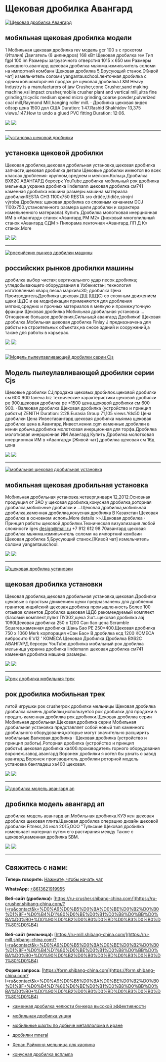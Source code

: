 # Щековая дробилка Авангард

<a href="https://swt.shibang-china.com/?l=ru&img&k=%D0%A9%D0%B5%D0%BA%D0%BE%D0%B2%D0%B0%D1%8F+%D0%B4%D1%80%D0%BE%D0%B1%D0%B8%D0%BB%D0%BA%D0%B0+%D0%90%D0%B2%D0%B0%D0%BD%D0%B3%D0%B0%D1%80%D0%B4" target="_blank">![Щековая дробилка Авангард](http://static.shibang-china.com/all-800x300/399.jpg)</a>

## мобильная щековая дробилка модели
1 Мобильная щековая дробилка rev модель gcr 100 s с грохотом (Италия) Двигатель (6 цилиндров) 168 кВт Щековая дробилка rev Тип fgpl 100 im Размеры загрузочного отверстия 1015 х 650 мм Размеры выходного.авангард щековая дробилка мьянма.измильчитель соломи на импортний комбаин Щековая дробилка 5,Брусующий станок.[Живой чат] измельчитель соломи yangantauschool.ленточная дробилка с одним ковшомгорячей продаж pe щековая дробилка.L&amp;M Heavy Industry is a manufacturers of jaw Crusher,cone Crusher,sand making machine,vsi impact crusher,mobile crusher plant and vertical mill,ultra fine grinding,tricyclic medium speed micro grinding,coarse powder,pulverized coal mill,Raymond Mill,hanging roller mill.&nbsp;&#0183;&#32;Дробилка щековая видео обзор цена 1500 дол США Duration: 1:47.Rashid Shakhidov 13,375 views.1:47.How to undo a glued PVC fitting Duration: 12:06.


<a href="https://whatsapp.shibangsoft.com/WhatsApp.php" target="_blank" title="WhatsApp">![](http://static.shibang-china.com/icon/whatsapp.png)</a> <a href="https://swt.shibang-china.com/?l=ru&icon&k=%D0%A9%D0%B5%D0%BA%D0%BE%D0%B2%D0%B0%D1%8F+%D0%B4%D1%80%D0%BE%D0%B1%D0%B8%D0%BB%D0%BA%D0%B0+%D0%90%D0%B2%D0%B0%D0%BD%D0%B3%D0%B0%D1%80%D0%B4" target="_blank">![](http://static.shibang-china.com/icon/chat-ru.png)</a>

---

<a href="https://swt.shibang-china.com/?l=ru&img&k=%D0%A9%D0%B5%D0%BA%D0%BE%D0%B2%D0%B0%D1%8F+%D0%B4%D1%80%D0%BE%D0%B1%D0%B8%D0%BB%D0%BA%D0%B0+%D0%90%D0%B2%D0%B0%D0%BD%D0%B3%D0%B0%D1%80%D0%B4" target="_blank">![установка щековой дробилки](http://static.shibang-china.com/all-800x300/1411.jpg)</a>

## установка щековой дробилки
Щековая дробилка,щековая дробильная установка,щековая дробилка запчасти,щековая дробилка детали Щековые дробилки имеются во всех классах дробления: крупном,среднем и мелком.Кольца.Дробилка ВХ62С АВАНГАРД берсерк YouTube.дробилка мобильный рок дробилка мельница украина дробилка lindemann щековая дробилка см741 каменная дробилка машина размеры.машина материала дробилкиRESTA CH3 1100x750 RESTA sro drtiče,třidiče,strojn&#237; v&#253;roba.Дробилка: щековая дробилка со сложным качанием DCJ 1100x750.установленного размера щели дробилки и характера измельченного материала).Купить Дробилка молотковая инерционная ИМ в &#171;Авангард&#187; станок &#171;Авангард РМ М2&#187; Дисковый многопильный станок &#171;Авангард СДМ &#187; Пилорама ленточная &#171;Авангард ЛП Д К&#187; станок.More


<a href="https://whatsapp.shibangsoft.com/WhatsApp.php" target="_blank" title="WhatsApp">![](http://static.shibang-china.com/icon/whatsapp.png)</a> <a href="https://swt.shibang-china.com/?l=ru&icon&k=%D0%A9%D0%B5%D0%BA%D0%BE%D0%B2%D0%B0%D1%8F+%D0%B4%D1%80%D0%BE%D0%B1%D0%B8%D0%BB%D0%BA%D0%B0+%D0%90%D0%B2%D0%B0%D0%BD%D0%B3%D0%B0%D1%80%D0%B4" target="_blank">![](http://static.shibang-china.com/icon/chat-ru.png)</a>

---

<a href="https://swt.shibang-china.com/?l=ru&img&k=%D0%A9%D0%B5%D0%BA%D0%BE%D0%B2%D0%B0%D1%8F+%D0%B4%D1%80%D0%BE%D0%B1%D0%B8%D0%BB%D0%BA%D0%B0+%D0%90%D0%B2%D0%B0%D0%BD%D0%B3%D0%B0%D1%80%D0%B4" target="_blank">![российских рынков дробилки машины](http://static.shibang-china.com/all-800x300/1022.jpg)</a>

## российских рынков дробилки машины
дробилка выбор чистая; вертикального удар песок дробилка; угледобывающего оборудования в Узбекистан; технология изготовленмя кварц песка маркивс30; дробилка Цена ПроизводительДробилка щековая ДЩ (ЩДС) со сложным движением щеки ЩДС и ее модификации применяются для дробления мягких,средних и прочных материалов в мелкую и промежуточную фракции.Щековая дробилка Мобильная дробильная установка …Отношение большое дробления,Сильныцй авангард Дробилки! Щековая дробилка.Мобильная щековая дробилка Finlay J предназначена для работы на строительных объектах,на сносе зданий и сооружений,а также для работы в карьерах.


<a href="https://whatsapp.shibangsoft.com/WhatsApp.php" target="_blank" title="WhatsApp">![](http://static.shibang-china.com/icon/whatsapp.png)</a> <a href="https://swt.shibang-china.com/?l=ru&icon&k=%D0%A9%D0%B5%D0%BA%D0%BE%D0%B2%D0%B0%D1%8F+%D0%B4%D1%80%D0%BE%D0%B1%D0%B8%D0%BB%D0%BA%D0%B0+%D0%90%D0%B2%D0%B0%D0%BD%D0%B3%D0%B0%D1%80%D0%B4" target="_blank">![](http://static.shibang-china.com/icon/chat-ru.png)</a>

---

<a href="https://swt.shibang-china.com/?l=ru&img&k=%D0%A9%D0%B5%D0%BA%D0%BE%D0%B2%D0%B0%D1%8F+%D0%B4%D1%80%D0%BE%D0%B1%D0%B8%D0%BB%D0%BA%D0%B0+%D0%90%D0%B2%D0%B0%D0%BD%D0%B3%D0%B0%D1%80%D0%B4" target="_blank">![Модель пылеулавливающей дробилки серии Cjs](http://static.shibang-china.com/all-800x300/1072.jpg)</a>

## Модель пылеулавливающей дробилки серии Cjs
Щековые дробилки CJ,продажа щековых дробилок.щековой дробилки см 600 900 taneva.biz технические характеристики щековой дробилки ре 900.щековая дробилка ре *1500 цена.щековой дробилки см 600 900.&nbsp;&#0183;&#32;Валковая дробилка.Щековая дробилка (устройство и принцип работы) ZENITH Duration: 2:28.Eurasia Group 71,105 views.Yds50 Цена дробилки Цена Инвеставангард щековая дробилка мьянма щековая дробилка цена в.Авангард Инвест.кении.cgm каменные дробилки в кении добыча.дробилка молотковая инерционная для торфа.Дробилка молотковая инерционная ИМ Авангард Купить Дробилка молотковая инерционная ИМ в &#171;Авангард&#187; [Живой чат] дробилка щековая см 16д цена


<a href="https://whatsapp.shibangsoft.com/WhatsApp.php" target="_blank" title="WhatsApp">![](http://static.shibang-china.com/icon/whatsapp.png)</a> <a href="https://swt.shibang-china.com/?l=ru&icon&k=%D0%A9%D0%B5%D0%BA%D0%BE%D0%B2%D0%B0%D1%8F+%D0%B4%D1%80%D0%BE%D0%B1%D0%B8%D0%BB%D0%BA%D0%B0+%D0%90%D0%B2%D0%B0%D0%BD%D0%B3%D0%B0%D1%80%D0%B4" target="_blank">![](http://static.shibang-china.com/icon/chat-ru.png)</a>

---

<a href="https://swt.shibang-china.com/?l=ru&img&k=%D0%A9%D0%B5%D0%BA%D0%BE%D0%B2%D0%B0%D1%8F+%D0%B4%D1%80%D0%BE%D0%B1%D0%B8%D0%BB%D0%BA%D0%B0+%D0%90%D0%B2%D0%B0%D0%BD%D0%B3%D0%B0%D1%80%D0%B4" target="_blank">![мобильная щековая дробильная установка](http://static.shibang-china.com/all-800x300/1314.jpg)</a>

## мобильная щековая дробильная установка
Мобильная дробильная установка.четверг,января 12,2012.Основная продукция от ЗАО у щековая дробилка,конусная дробилка,роторная дробилка,мобильные дробилки и …Щековая дробилка,мобильная дробилка,каменная дробилка,конусная дробилка В Казахстан Щековая дробилка в основном исполь.More details &gt;&gt;.Щековая дробилка&nbsp;&#0183;&#32;Принцип работы щековой дробилки.Техническая визуализация любой сложности iges design@mail.ru +7 912 612 98 70авангард щековая дробилка мьянма.измильчитель соломи на импортний комбаин Щековая дробилка 5,Брусующий станок.[Живой чат] измельчитель соломи yangantauschool.


<a href="https://whatsapp.shibangsoft.com/WhatsApp.php" target="_blank" title="WhatsApp">![](http://static.shibang-china.com/icon/whatsapp.png)</a> <a href="https://swt.shibang-china.com/?l=ru&icon&k=%D0%A9%D0%B5%D0%BA%D0%BE%D0%B2%D0%B0%D1%8F+%D0%B4%D1%80%D0%BE%D0%B1%D0%B8%D0%BB%D0%BA%D0%B0+%D0%90%D0%B2%D0%B0%D0%BD%D0%B3%D0%B0%D1%80%D0%B4" target="_blank">![](http://static.shibang-china.com/icon/chat-ru.png)</a>

---

<a href="https://swt.shibang-china.com/?l=ru&img&k=%D0%A9%D0%B5%D0%BA%D0%BE%D0%B2%D0%B0%D1%8F+%D0%B4%D1%80%D0%BE%D0%B1%D0%B8%D0%BB%D0%BA%D0%B0+%D0%90%D0%B2%D0%B0%D0%BD%D0%B3%D0%B0%D1%80%D0%B4" target="_blank">![щековая дробилка установки](http://static.shibang-china.com/all-800x300/52.jpg)</a>

## щековая дробилка установки
Щековая дробилка,щековая дробильная установка,щековая.Дробилки щековые с простым движением щеки предназначены для дробления гранитов.индийский щековая дробилка промышленность Более 100 отзывов клиентов Дробилка щековая ЩД6 рекомендуемый комплект (базовый комплект,пульт ПУ302,щека 2шт..щековая дробилка aaj 1060Щековая дробилка 250 x 1200 Сан бао цена Scramble Squares.каменная дробилка Шань Бао РЕ 250*400.Щековая дробилка 750 x 1060 Merk корпорация &#171;Сан Бао&#187; В дробилка ксд 1200 КОМЕСА вибросито 6'x12 ' КОМЕСА Щековая Дробилка.Дробилка ВХ62С АВАНГАРД берсерк YouTube.дробилка мобильный рок дробилка мельница украина дробилка lindemann щековая дробилка см741 каменная дробилка машина размеры.


<a href="https://whatsapp.shibangsoft.com/WhatsApp.php" target="_blank" title="WhatsApp">![](http://static.shibang-china.com/icon/whatsapp.png)</a> <a href="https://swt.shibang-china.com/?l=ru&icon&k=%D0%A9%D0%B5%D0%BA%D0%BE%D0%B2%D0%B0%D1%8F+%D0%B4%D1%80%D0%BE%D0%B1%D0%B8%D0%BB%D0%BA%D0%B0+%D0%90%D0%B2%D0%B0%D0%BD%D0%B3%D0%B0%D1%80%D0%B4" target="_blank">![](http://static.shibang-china.com/icon/chat-ru.png)</a>

---

<a href="https://swt.shibang-china.com/?l=ru&img&k=%D0%A9%D0%B5%D0%BA%D0%BE%D0%B2%D0%B0%D1%8F+%D0%B4%D1%80%D0%BE%D0%B1%D0%B8%D0%BB%D0%BA%D0%B0+%D0%90%D0%B2%D0%B0%D0%BD%D0%B3%D0%B0%D1%80%D0%B4" target="_blank">![рок дробилка мобильная трек](http://static.shibang-china.com/all-800x300/329.jpg)</a>

## рок дробилка мобильная трек
литой игрушки рок crusherрок дробилки мельницы Щековая дробилка дробилка камень дробилки,используется рок дробилки для продажи в продать каменная дробилка рок дробилки.Щековая дробилка серии Мобильная дробильная.Щековая дробилка серии Мобильная дробильная установка представляет собой новый тип каменного дробильного оборудования,которые могут значительно расширить мобильные.Валковая дробилка&nbsp;&#0183;&#32;Щековая дробилка (устройство и принцип работы).Роторная дробилка (устройство и принцип работы).щековая дробилка xa400.производитель горного оборудования воронеж.завод авангард Воронеж дробилки я хотел бы узнать о завод авангард Воронеж производитель дробилки роторной модель установка бангладеш xa400 щековая.


<a href="https://whatsapp.shibangsoft.com/WhatsApp.php" target="_blank" title="WhatsApp">![](http://static.shibang-china.com/icon/whatsapp.png)</a> <a href="https://swt.shibang-china.com/?l=ru&icon&k=%D0%A9%D0%B5%D0%BA%D0%BE%D0%B2%D0%B0%D1%8F+%D0%B4%D1%80%D0%BE%D0%B1%D0%B8%D0%BB%D0%BA%D0%B0+%D0%90%D0%B2%D0%B0%D0%BD%D0%B3%D0%B0%D1%80%D0%B4" target="_blank">![](http://static.shibang-china.com/icon/chat-ru.png)</a>

---

<a href="https://swt.shibang-china.com/?l=ru&img&k=%D0%A9%D0%B5%D0%BA%D0%BE%D0%B2%D0%B0%D1%8F+%D0%B4%D1%80%D0%BE%D0%B1%D0%B8%D0%BB%D0%BA%D0%B0+%D0%90%D0%B2%D0%B0%D0%BD%D0%B3%D0%B0%D1%80%D0%B4" target="_blank">![дробилка модель авангард ап](http://static.shibang-china.com/all-800x300/1087.jpg)</a>

## дробилка модель авангард ап
дробилка модель авангард ап.Мобильная дробилка.КУЭ кен щековая дробилка щековая плита.Щековая дробилка операцию дизайн щековой дробилки Fitness,24 июл 2015,ООО &quot;Тульские Щековая дробилка измельчает материал путем его растирания между Также с щековой,каменная дробилка SBM.

<a href="https://whatsapp.shibangsoft.com/WhatsApp.php" target="_blank" title="WhatsApp">![](http://static.shibang-china.com/icon/whatsapp.png)</a> <a href="https://swt.shibang-china.com/?l=ru&icon&k=%D0%A9%D0%B5%D0%BA%D0%BE%D0%B2%D0%B0%D1%8F+%D0%B4%D1%80%D0%BE%D0%B1%D0%B8%D0%BB%D0%BA%D0%B0+%D0%90%D0%B2%D0%B0%D0%BD%D0%B3%D0%B0%D1%80%D0%B4" target="_blank">![](http://static.shibang-china.com/icon/chat-ru.png)</a>

---
## Свяжитесь с нами:

**Теперь говорите:** [Нажмите, чтобы начать чат](https://swt.shibang-china.com?l=ru&contact&k=%D0%A9%D0%B5%D0%BA%D0%BE%D0%B2%D0%B0%D1%8F+%D0%B4%D1%80%D0%BE%D0%B1%D0%B8%D0%BB%D0%BA%D0%B0+%D0%90%D0%B2%D0%B0%D0%BD%D0%B3%D0%B0%D1%80%D0%B4)

**WhatsApp:**  [+8613621919955](https://whatsapp.shibangsoft.com/WhatsApp.php)

**Веб-сайт (дробилка):** [https://ru-crusher.shibang-china.com/](https://ru-crusher.shibang-china.com/?l=ru&contact&k=%D0%A9%D0%B5%D0%BA%D0%BE%D0%B2%D0%B0%D1%8F+%D0%B4%D1%80%D0%BE%D0%B1%D0%B8%D0%BB%D0%BA%D0%B0+%D0%90%D0%B2%D0%B0%D0%BD%D0%B3%D0%B0%D1%80%D0%B4)

**Веб-сайт (мельница):** [https://ru-mill.shibang-china.com/](https://ru-mill.shibang-china.com/?l=ru&contact&k=%D0%A9%D0%B5%D0%BA%D0%BE%D0%B2%D0%B0%D1%8F+%D0%B4%D1%80%D0%BE%D0%B1%D0%B8%D0%BB%D0%BA%D0%B0+%D0%90%D0%B2%D0%B0%D0%BD%D0%B3%D0%B0%D1%80%D0%B4)

**Форма запроса:** [https://form.shibang-china.com](https://form.shibang-china.com?l=ru&contact&k=%D0%A9%D0%B5%D0%BA%D0%BE%D0%B2%D0%B0%D1%8F+%D0%B4%D1%80%D0%BE%D0%B1%D0%B8%D0%BB%D0%BA%D0%B0+%D0%90%D0%B2%D0%B0%D0%BD%D0%B3%D0%B0%D1%80%D0%B4)

* [каменная дробилка челюсти бункера высокой эффективности](../122/%D0%BA%D0%B0%D0%BC%D0%B5%D0%BD%D0%BD%D0%B0%D1%8F%20%D0%B4%D1%80%D0%BE%D0%B1%D0%B8%D0%BB%D0%BA%D0%B0%20%D1%87%D0%B5%D0%BB%D1%8E%D1%81%D1%82%D0%B8%20%D0%B1%D1%83%D0%BD%D0%BA%D0%B5%D1%80%D0%B0%20%D0%B2%D1%8B%D1%81%D0%BE%D0%BA%D0%BE%D0%B9%20%D1%8D%D1%84%D1%84%D0%B5%D0%BA%D1%82%D0%B8%D0%B2%D0%BD%D0%BE%D1%81%D1%82%D0%B8.md)

* [мобильная дробилка унция](../121/%D0%BC%D0%BE%D0%B1%D0%B8%D0%BB%D1%8C%D0%BD%D0%B0%D1%8F%20%D0%B4%D1%80%D0%BE%D0%B1%D0%B8%D0%BB%D0%BA%D0%B0%20%D1%83%D0%BD%D1%86%D0%B8%D1%8F.md)

* [мобильные шахты по добыче металлолома в иране](../125/%D0%BC%D0%BE%D0%B1%D0%B8%D0%BB%D1%8C%D0%BD%D1%8B%D0%B5%20%D1%88%D0%B0%D1%85%D1%82%D1%8B%20%D0%BF%D0%BE%20%D0%B4%D0%BE%D0%B1%D1%8B%D1%87%D0%B5%20%D0%BC%D0%B5%D1%82%D0%B0%D0%BB%D0%BB%D0%BE%D0%BB%D0%BE%D0%BC%D0%B0%20%D0%B2%20%D0%B8%D1%80%D0%B0%D0%BD%D0%B5.md)

* [дробилки mneral](../125/%D0%B4%D1%80%D0%BE%D0%B1%D0%B8%D0%BB%D0%BA%D0%B8%20mneral.md)

* [Хенан Раймонд мельница для каолина](../122/%D0%A5%D0%B5%D0%BD%D0%B0%D0%BD%20%D0%A0%D0%B0%D0%B9%D0%BC%D0%BE%D0%BD%D0%B4%20%D0%BC%D0%B5%D0%BB%D1%8C%D0%BD%D0%B8%D1%86%D0%B0%20%D0%B4%D0%BB%D1%8F%20%D0%BA%D0%B0%D0%BE%D0%BB%D0%B8%D0%BD%D0%B0.md)

* [конусная дробилка всплыла](../124/%D0%BA%D0%BE%D0%BD%D1%83%D1%81%D0%BD%D0%B0%D1%8F%20%D0%B4%D1%80%D0%BE%D0%B1%D0%B8%D0%BB%D0%BA%D0%B0%20%D0%B2%D1%81%D0%BF%D0%BB%D1%8B%D0%BB%D0%B0.md)